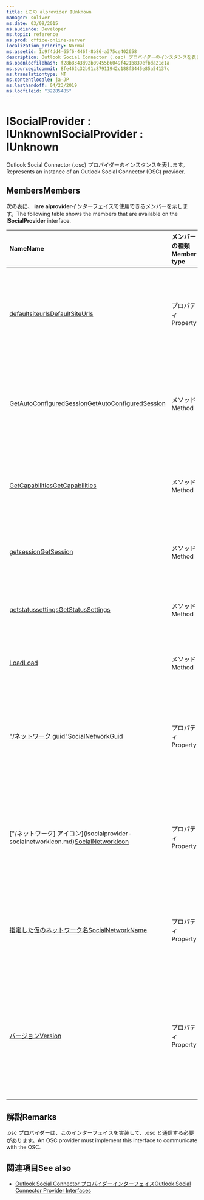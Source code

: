 ```yaml
---
title: iこの alprovider IUnknown
manager: soliver
ms.date: 03/09/2015
ms.audience: Developer
ms.topic: reference
ms.prod: office-online-server
localization_priority: Normal
ms.assetid: 1c9f4dd4-65f6-446f-8b86-a375ce402658
description: Outlook Social Connector (.osc) プロバイダーのインスタンスを表します。
ms.openlocfilehash: f28b8343d92b09455b6049f421b839efbda21c1a
ms.sourcegitcommit: 8fe462c32b91c87911942c188f3445e85a54137c
ms.translationtype: MT
ms.contentlocale: ja-JP
ms.lasthandoff: 04/23/2019
ms.locfileid: "32285485"
---
```

# <a name="isocialprovider--iunknown"></a><span data-ttu-id="6a0c2-103">ISocialProvider : IUnknown</span><span class="sxs-lookup"><span data-stu-id="6a0c2-103">ISocialProvider : IUnknown</span></span>

<span data-ttu-id="6a0c2-104">Outlook Social Connector (.osc) プロバイダーのインスタンスを表します。</span><span class="sxs-lookup"><span data-stu-id="6a0c2-104">Represents an instance of an Outlook Social Connector (OSC) provider.</span></span>
  
## <a name="members"></a><span data-ttu-id="6a0c2-105">Members</span><span class="sxs-lookup"><span data-stu-id="6a0c2-105">Members</span></span>

<span data-ttu-id="6a0c2-106">次の表に、 **iare alprovider**インターフェイスで使用できるメンバーを示します。</span><span class="sxs-lookup"><span data-stu-id="6a0c2-106">The following table shows the members that are available on the **ISocialProvider** interface.</span></span> 
  
|<span data-ttu-id="6a0c2-107">**Name**</span><span class="sxs-lookup"><span data-stu-id="6a0c2-107">**Name**</span></span>|<span data-ttu-id="6a0c2-108">**メンバーの種類**</span><span class="sxs-lookup"><span data-stu-id="6a0c2-108">**Member type**</span></span>|<span data-ttu-id="6a0c2-109">**説明**</span><span class="sxs-lookup"><span data-stu-id="6a0c2-109">**Description**</span></span>|
|:-----|:-----|:-----|
|[<span data-ttu-id="6a0c2-110">defaultsiteurls</span><span class="sxs-lookup"><span data-stu-id="6a0c2-110">DefaultSiteUrls</span></span>](isocialprovider-defaultsiteurls.md) <br/> |<span data-ttu-id="6a0c2-111">プロパティ</span><span class="sxs-lookup"><span data-stu-id="6a0c2-111">Property</span></span>  <br/> |<span data-ttu-id="6a0c2-112">.osc プロバイダーのサイト url を指定する文字列の配列を返します。</span><span class="sxs-lookup"><span data-stu-id="6a0c2-112">Returns an array of strings that specify site URLs for the OSC provider.</span></span>  <br/> |
|[<span data-ttu-id="6a0c2-113">GetAutoConfiguredSession</span><span class="sxs-lookup"><span data-stu-id="6a0c2-113">GetAutoConfiguredSession</span></span>](isocialprovider-getautoconfiguredsession.md) <br/> |<span data-ttu-id="6a0c2-114">メソッド</span><span class="sxs-lookup"><span data-stu-id="6a0c2-114">Method</span></span>  <br/> |<span data-ttu-id="6a0c2-115">自動構成された [ISocialSession](isocialsessioniunknown.md) インターフェイスを取得します。</span><span class="sxs-lookup"><span data-stu-id="6a0c2-115">Gets an automatically configured [ISocialSession](isocialsessioniunknown.md) interface.</span></span>  <br/> |
|[<span data-ttu-id="6a0c2-116">GetCapabilities</span><span class="sxs-lookup"><span data-stu-id="6a0c2-116">GetCapabilities</span></span>](isocialprovider-getcapabilities.md) <br/> |<span data-ttu-id="6a0c2-117">メソッド</span><span class="sxs-lookup"><span data-stu-id="6a0c2-117">Method</span></span>  <br/> |<span data-ttu-id="6a0c2-118">プロバイダー機能について説明する文字列を取得します。</span><span class="sxs-lookup"><span data-stu-id="6a0c2-118">Gets a string that describes provider capabilities.</span></span>  <br/> |
|[<span data-ttu-id="6a0c2-119">getsession</span><span class="sxs-lookup"><span data-stu-id="6a0c2-119">GetSession</span></span>](isocialprovider-getsession.md) <br/> |<span data-ttu-id="6a0c2-120">メソッド</span><span class="sxs-lookup"><span data-stu-id="6a0c2-120">Method</span></span>  <br/> |<span data-ttu-id="6a0c2-121">i式[alsession](isocialsessioniunknown.md)インターフェイスを取得します。</span><span class="sxs-lookup"><span data-stu-id="6a0c2-121">Gets an [ISocialSession](isocialsessioniunknown.md) interface.</span></span>  <br/> |
|[<span data-ttu-id="6a0c2-122">getstatussettings</span><span class="sxs-lookup"><span data-stu-id="6a0c2-122">GetStatusSettings</span></span>](isocialprovider-getstatussettings.md) <br/> |<span data-ttu-id="6a0c2-123">メソッド</span><span class="sxs-lookup"><span data-stu-id="6a0c2-123">Method</span></span>  <br/> |<span data-ttu-id="6a0c2-124">このメソッドは現在サポートされていません。</span><span class="sxs-lookup"><span data-stu-id="6a0c2-124">This method is currently not supported.</span></span>  <br/> |
|[<span data-ttu-id="6a0c2-125">Load</span><span class="sxs-lookup"><span data-stu-id="6a0c2-125">Load</span></span>](isocialprovider-load.md) <br/> |<span data-ttu-id="6a0c2-126">メソッド</span><span class="sxs-lookup"><span data-stu-id="6a0c2-126">Method</span></span>  <br/> |<span data-ttu-id="6a0c2-127">.osc プロバイダーを初期化します。</span><span class="sxs-lookup"><span data-stu-id="6a0c2-127">Initializes the OSC provider.</span></span>  <br/> |
|[<span data-ttu-id="6a0c2-128">"/ネットワーク guid"</span><span class="sxs-lookup"><span data-stu-id="6a0c2-128">SocialNetworkGuid</span></span>](isocialprovider-socialnetworkguid.md) <br/> |<span data-ttu-id="6a0c2-129">プロパティ</span><span class="sxs-lookup"><span data-stu-id="6a0c2-129">Property</span></span>  <br/> |<span data-ttu-id="6a0c2-130">ソーシャルネットワークの一意の識別子を表す GUID を返します。</span><span class="sxs-lookup"><span data-stu-id="6a0c2-130">Returns a GUID that represents a unique identifier for the social network.</span></span>  <br/> |
|<span data-ttu-id="6a0c2-131">["/ネットワーク] アイコン](isocialprovider-socialnetworkicon.md)</span><span class="sxs-lookup"><span data-stu-id="6a0c2-131">[SocialNetworkIcon](isocialprovider-socialnetworkicon.md)</span></span> <br/> |<span data-ttu-id="6a0c2-132">プロパティ</span><span class="sxs-lookup"><span data-stu-id="6a0c2-132">Property</span></span>  <br/> |<span data-ttu-id="6a0c2-133">ソーシャルネットワークのアイコンを表すバイト配列を返します。</span><span class="sxs-lookup"><span data-stu-id="6a0c2-133">Returns an array of bytes that represents the icon for the social network.</span></span>  <br/> |
|[<span data-ttu-id="6a0c2-134">指定した仮のネットワーク名</span><span class="sxs-lookup"><span data-stu-id="6a0c2-134">SocialNetworkName</span></span>](isocialprovider-socialnetworkname.md) <br/> |<span data-ttu-id="6a0c2-135">プロパティ</span><span class="sxs-lookup"><span data-stu-id="6a0c2-135">Property</span></span>  <br/> |<span data-ttu-id="6a0c2-136">ソーシャルネットワーク名を表す文字列を返します。</span><span class="sxs-lookup"><span data-stu-id="6a0c2-136">Returns a string that represents the social network name.</span></span>  <br/> |
|[<span data-ttu-id="6a0c2-137">バージョン</span><span class="sxs-lookup"><span data-stu-id="6a0c2-137">Version</span></span>](isocialprovider-version.md) <br/> |<span data-ttu-id="6a0c2-138">プロパティ</span><span class="sxs-lookup"><span data-stu-id="6a0c2-138">Property</span></span>  <br/> |<span data-ttu-id="6a0c2-139">このソーシャルネットワークのプロバイダーのバージョン番号を表す文字列を返します。</span><span class="sxs-lookup"><span data-stu-id="6a0c2-139">Returns a string that represents the version number of the provider for this social network.</span></span>  <br/> |
   
## <a name="remarks"></a><span data-ttu-id="6a0c2-140">解説</span><span class="sxs-lookup"><span data-stu-id="6a0c2-140">Remarks</span></span>

<span data-ttu-id="6a0c2-141">.osc プロバイダーは、このインターフェイスを実装して、.osc と通信する必要があります。</span><span class="sxs-lookup"><span data-stu-id="6a0c2-141">An OSC provider must implement this interface to communicate with the OSC.</span></span>
  
## <a name="see-also"></a><span data-ttu-id="6a0c2-142">関連項目</span><span class="sxs-lookup"><span data-stu-id="6a0c2-142">See also</span></span>

- [<span data-ttu-id="6a0c2-143">Outlook Social Connector プロバイダーインターフェイス</span><span class="sxs-lookup"><span data-stu-id="6a0c2-143">Outlook Social Connector Provider Interfaces</span></span>](outlook-social-connector-provider-interfaces.md)

